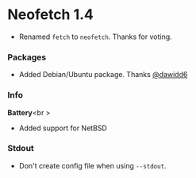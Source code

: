 # Neofetch 1.4

- Renamed `fetch` to `neofetch`. Thanks for voting.

### Packages

- Added Debian/Ubuntu package. Thanks [@dawidd6](https://github.com/dawidd6)

### Info

**Battery**<br \>
- Added support for NetBSD

### Stdout
- Don't create config file when using `--stdout`.
